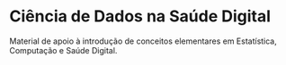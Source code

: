 # Ciência de Dados na Saúde Digital

Material de apoio à introdução de conceitos elementares em Estatística, Computação e Saúde Digital.

